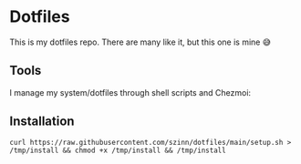 # Dotfiles

This is my dotfiles repo. There are many like it, but this one is mine 😅

## Tools

I manage my system/dotfiles through shell scripts and Chezmoi:

## Installation

```shell
curl https://raw.githubusercontent.com/szinn/dotfiles/main/setup.sh > /tmp/install && chmod +x /tmp/install && /tmp/install
```
